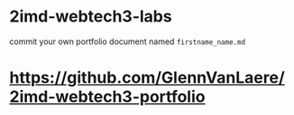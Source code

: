 # 2imd-webtech3-labs

commit your own portfolio document named `firstname_name.md`
# https://github.com/GlennVanLaere/2imd-webtech3-portfolio